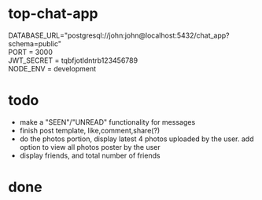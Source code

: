 # top-chat-app

DATABASE_URL="postgresql://john:john@localhost:5432/chat_app?schema=public"  
PORT = 3000  
JWT_SECRET = tqbfjotldntrb123456789  
NODE_ENV = development

# todo

- make a "SEEN"/"UNREAD" functionality for messages
- finish post template, like,comment,share(?)
- do the photos portion, display latest 4 photos uploaded by the user. add option to view all photos poster by the user
- display friends, and total number of friends

# done
